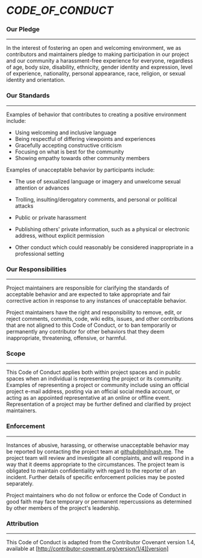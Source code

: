 # **_CODE_OF_CONDUCT_**

### **Our Pledge**

* * *

In the interest of fostering an open and welcoming environment, we
as contributors and maintainers pledge to making participation in 
our project and our community a harassment-free experience for 
everyone, regardless of age, body size, disability, ethnicity, 
gender identity and expression, level of experience, nationality, 
personal appearance, race, religion, or sexual identity and 
orientation.

### **Our Standards**

* * *

Examples of behavior that contributes to creating a positive 
environment include:

-   Using welcoming and inclusive language
-   Being respectful of differing viewpoints and experiences
-   Gracefully accepting constructive criticism
-   Focusing on what is best for the community
-   Showing empathy towards other community members

Examples of unacceptable behavior by participants include:

-   The use of sexualized language or imagery and unwelcome sexual 
    attention or advances

-   Trolling, insulting/derogatory comments, and personal or political
    attacks

-   Public or private harassment

-   Publishing others' private information, such as a physical or 
    electronic address, without explicit permission

-   Other conduct which could reasonably be considered inappropriate 
    in a professional setting

### **Our Responsibilities**

* * *

Project maintainers are responsible for clarifying the standards
of acceptable behavior and are expected to take appropriate and 
fair corrective action in response to any instances of unacceptable 
behavior.

Project maintainers have the right and responsibility to remove,
edit, or reject comments, commits, code, wiki edits, issues, and
other contributions that are not aligned to this Code of Conduct, 
or to ban temporarily or permanently any contributor for other 
behaviors that they deem inappropriate, threatening, offensive, 
or harmful.

### **Scope**

* * *

This Code of Conduct applies both within project spaces and in 
public spaces when an individual is representing the project or
its community. Examples of representing a project or community 
include using an official project e-mail address, posting via an
official social media account, or acting as an appointed 
representative at an online or offline event. Representation of a
project may be further defined and clarified by project maintainers.

### **Enforcement**

* * *

Instances of abusive, harassing, or otherwise unacceptable behavior
may be reported by contacting the project team at github@philnash.me.
The project team will review and investigate all complaints, and will 
respond in a way that it deems appropriate to the circumstances. The 
project team is obligated to maintain confidentiality with regard to 
the reporter of an incident. Further details of specific enforcement 
policies may be posted separately.

Project maintainers who do not follow or enforce the Code of Conduct 
in good faith may face temporary or permanent repercussions as 
determined by other members of the project's leadership.

### **Attribution**

* * *

This Code of Conduct is adapted from the Contributor Covenant version 1.4,
available at [http://contributor-covenant.org/version/1/4][version]

[homepage]: http://contributor-covenant.org

[version]: http://contributor-covenant.org/version/1/4/
